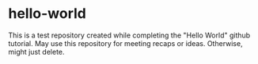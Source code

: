 # hello-world
This is a test repository created while completing the "Hello World" github tutorial. May use this repository for meeting recaps or ideas. Otherwise, might just delete.
